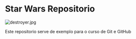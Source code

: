 # Star Wars Repositorio

![destroyer.jpg](Destroyer)

Este repositorio serve de exemplo para o curso de Git e GitHub